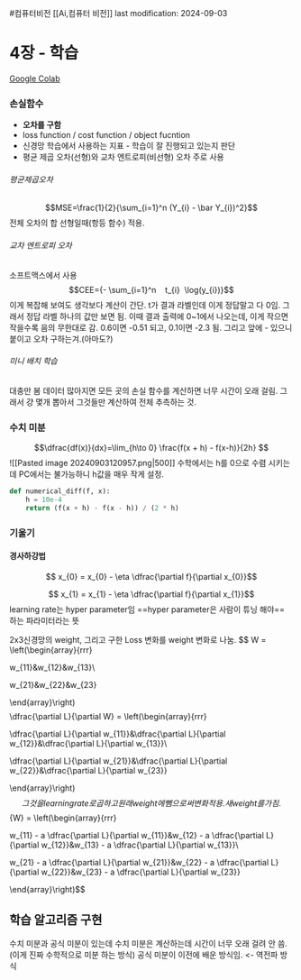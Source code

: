 #컴퓨터비전 
[[Ai,컴퓨터 비전]]
last modification: 2024-09-03

# 4장 - 학습
[Google Colab](https://colab.research.google.com/drive/1i0TRsW7-eJJeoKojiWIQmze8dR47LvBQ#scrollTo=uY09nxMXJx4_)

### 손실함수
- **오차를 구함**
- loss function / cost function / object fucntion
- 신경망 학습에서 사용하는 지표 - 학습이 잘 진행되고 있는지 판단
- 평균 제곱 오차(선형)와 교차 엔트로피(비선형) 오차 주로 사용

###### 평균제곱오차
$$MSE=\frac{1}{2}{\sum_{i=1}^n (Y_{i} - \bar Y_{i})^2}$$
전체 오차의 합
선형일때(항등 함수) 적용.

###### 교차 엔트로피 오차
소프트맥스에서 사용
$$CEE={- \sum_{i=1}^n    t_{i}  \log(y_{i})}$$
이게 복잡해 보여도 생각보다 계산이 간단. t가 결과 라벨인데 이게 정답말고 다 0임. 그래서 정답 라벨 하나의 값만 보면 됨. 이때 결과 출력에 0~1에서 나오는데, 이게 작으면 작을수록 음의 무한대로 감. 0.6이면 -0.51 되고, 0.1이면 -2.3 됨. 그리고 앞에 - 있으니 붙이고 오차 구하는겨.(아마도?) 
###### 미니 배치 학습
대충만 봄
데이터 많아지면 모든 곳의 손실 함수를 계산하면 너무 시간이 오래 걸림. 그래서 걍 몇개 뽑아서 그것들만 계산하여 전체 추측하는 것.

### 수치 미분
$$\dfrac{df(x)}{dx}=\lim_{h\to 0} \frac{f(x + h) - f(x-h)}{2h} $$
![[Pasted image 20240903120957.png|500]]
수학에서는 h를 0으로 수렴 시키는데 PC에서는 불가능하니 h값을 매우 작게 설정.
```python
def numerical_diff(f, x):
    h = 10e-4
    return (f(x + h) - f(x - h)) / (2 * h)
```

### 기울기

#### 경사하강법
$$ x_{0} = x_{0} - \eta \dfrac{\partial f}{\partial x_{0}}$$

$$ x_{1} = x_{1} - \eta \dfrac{\partial f}{\partial x_{1}}$$
learning rate는 hyper parameter임
==hyper parameter은 사람이 튜닝 해야== 하는 파라미터라는 뜻


2x3신경망의 weight, 그리고 구한 Loss 변화를 weight 변화로 나눔.
$$ W = \left(\begin{array}{rrr}

w_{11}&w_{12}&w_{13}\\

w_{21}&w_{22}&w_{23}

\end{array}\right)$$
$$ \dfrac{\partial L}{\partial W} = \left(\begin{array}{rrr}

\dfrac{\partial L}{\partial w_{11}}&\dfrac{\partial L}{\partial w_{12}}&\dfrac{\partial L}{\partial w_{13}}\\

\dfrac{\partial L}{\partial w_{21}}&\dfrac{\partial L}{\partial w_{22}}&\dfrac{\partial L}{\partial w_{23}}

\end{array}\right)$$
그것을 learning rate로 곱하고 원래 weight에 뺌으로써 변화 적용. 새 weight를 가짐.
$$ {W} = \left(\begin{array}{rrr}

w_{11} - a \dfrac{\partial L}{\partial w_{11}}&w_{12} - a \dfrac{\partial L}{\partial w_{12}}&w_{13} - a \dfrac{\partial L}{\partial w_{13}}\\

w_{21} - a \dfrac{\partial L}{\partial w_{21}}&w_{22} - a \dfrac{\partial L}{\partial w_{22}}&w_{23} - a \dfrac{\partial L}{\partial w_{23}}

\end{array}\right)$$

## 학습 알고리즘 구현
수치 미분과 공식 미분이 있는데
수치 미분은 계산하는데 시간이 너무 오래 걸려 안 씀. (이게 진짜 수학적으로 미분 하는 방식)
공식 미분이 이전에 배운 방식임. <- 역전파 방식